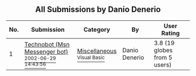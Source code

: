 ﻿<div align="center">

## All Submissions by Danio Denerio

</div>

No.  | Submission | Category | By   | User Rating
---- | ---------- | -------- | ---- | -----------
1 | [Technobot \(Msn Messenger bot\)<br /><sup>2002-06-29 14:43:56</sup>](https://github.com/Planet-Source-Code/danio-denerio-technobot-msn-messenger-bot__1-38986) | [Miscellaneous<br /><sup>Visual Basic</sup>](../ByCategory/miscellaneous__1-1.md) | Danio Denerio | 3.8 (19 globes from 5 users)

